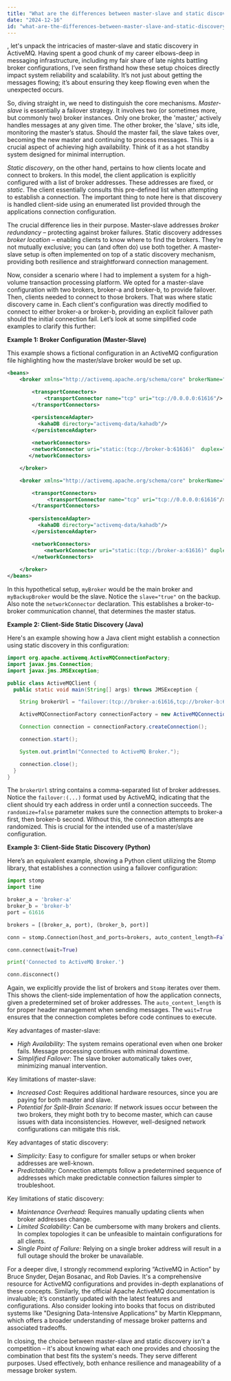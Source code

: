 ```yaml
---
title: "What are the differences between master-slave and static discovery in ActiveMQ?"
date: "2024-12-16"
id: "what-are-the-differences-between-master-slave-and-static-discovery-in-activemq"
---
```


, let's unpack the intricacies of master-slave and static discovery in ActiveMQ. Having spent a good chunk of my career elbows-deep in messaging infrastructure, including my fair share of late nights battling broker configurations, I’ve seen firsthand how these setup choices directly impact system reliability and scalability. It’s not just about getting the messages flowing; it’s about ensuring they keep flowing even when the unexpected occurs.

So, diving straight in, we need to distinguish the core mechanisms. *Master-slave* is essentially a failover strategy. It involves two (or sometimes more, but commonly two) broker instances. Only one broker, the 'master,' actively handles messages at any given time. The other broker, the 'slave,' sits idle, monitoring the master’s status. Should the master fail, the slave takes over, becoming the new master and continuing to process messages. This is a crucial aspect of achieving high availability. Think of it as a hot standby system designed for minimal interruption.

*Static discovery*, on the other hand, pertains to how clients locate and connect to brokers. In this model, the client application is explicitly configured with a list of broker addresses. These addresses are fixed, or *static*. The client essentially consults this pre-defined list when attempting to establish a connection. The important thing to note here is that discovery is handled client-side using an enumerated list provided through the applications connection configuration.

The crucial difference lies in their purpose. Master-slave addresses *broker redundancy* – protecting against broker failures. Static discovery addresses *broker location* – enabling clients to know where to find the brokers. They’re not mutually exclusive; you can (and often do) use both together. A master-slave setup is often implemented on top of a static discovery mechanism, providing both resilience and straightforward connection management.

Now, consider a scenario where I had to implement a system for a high-volume transaction processing platform. We opted for a master-slave configuration with two brokers, broker-a and broker-b, to provide failover. Then, clients needed to connect to those brokers. That was where static discovery came in. Each client's configuration was directly modified to connect to either broker-a or broker-b, providing an explicit failover path should the initial connection fail. Let’s look at some simplified code examples to clarify this further:

**Example 1: Broker Configuration (Master-Slave)**

This example shows a fictional configuration in an ActiveMQ configuration file highlighting how the master/slave broker would be set up.
```xml
<beans>
    <broker xmlns="http://activemq.apache.org/schema/core" brokerName="myBroker" useJmx="true">

        <transportConnectors>
            <transportConnector name="tcp" uri="tcp://0.0.0.0:61616"/>
        </transportConnectors>

        <persistenceAdapter>
          <kahaDB directory="activemq-data/kahadb"/>
        </persistenceAdapter>
        
        <networkConnectors>
        <networkConnector uri="static:(tcp://broker-b:61616)"  duplex="true" />
       </networkConnectors>

    </broker>

    <broker xmlns="http://activemq.apache.org/schema/core" brokerName="myBackupBroker" useJmx="true" persistent="true"  slave="true" >

        <transportConnectors>
             <transportConnector name="tcp" uri="tcp://0.0.0.0:61616"/>
        </transportConnectors>
       
       <persistenceAdapter>
          <kahaDB directory="activemq-data/kahadb"/>
        </persistenceAdapter>

        <networkConnectors>
            <networkConnector uri="static:(tcp://broker-a:61616)" duplex="true" />
        </networkConnectors>
        
    </broker>
</beans>
```

In this hypothetical setup, `myBroker` would be the main broker and `myBackupBroker` would be the slave. Notice the `slave="true"` on the backup. Also note the `networkConnector` declaration. This establishes a broker-to-broker communication channel, that determines the master status.

**Example 2: Client-Side Static Discovery (Java)**

Here's an example showing how a Java client might establish a connection using static discovery in this configuration:

```java
import org.apache.activemq.ActiveMQConnectionFactory;
import javax.jms.Connection;
import javax.jms.JMSException;

public class ActiveMQClient {
  public static void main(String[] args) throws JMSException {

    String brokerUrl = "failover:(tcp://broker-a:61616,tcp://broker-b:61616)?randomize=false";

    ActiveMQConnectionFactory connectionFactory = new ActiveMQConnectionFactory(brokerUrl);

    Connection connection = connectionFactory.createConnection();

    connection.start();

    System.out.println("Connected to ActiveMQ Broker.");

    connection.close();
  }
}
```

The `brokerUrl` string contains a comma-separated list of broker addresses. Notice the `failover:(...)` format used by ActiveMQ, indicating that the client should try each address in order until a connection succeeds. The `randomize=false` parameter makes sure the connection attempts to broker-a first, then broker-b second. Without this, the connection attempts are randomized. This is crucial for the intended use of a master/slave configuration.

**Example 3:  Client-Side Static Discovery (Python)**

Here’s an equivalent example, showing a Python client utilizing the Stomp library, that establishes a connection using a failover configuration:

```python
import stomp
import time

broker_a = 'broker-a'
broker_b = 'broker-b'
port = 61616

brokers = [(broker_a, port), (broker_b, port)]

conn = stomp.Connection(host_and_ports=brokers, auto_content_length=False)

conn.connect(wait=True)

print('Connected to ActiveMQ Broker.')

conn.disconnect()
```

Again, we explicitly provide the list of brokers and `Stomp` iterates over them. This shows the client-side implementation of how the application connects, given a predetermined set of broker addresses. The `auto_content_length` is for proper header management when sending messages. The `wait=True` ensures that the connection completes before code continues to execute.

Key advantages of master-slave:

*   *High Availability:* The system remains operational even when one broker fails. Message processing continues with minimal downtime.
*   *Simplified Failover*: The slave broker automatically takes over, minimizing manual intervention.

Key limitations of master-slave:

*   *Increased Cost:* Requires additional hardware resources, since you are paying for both master and slave.
*   *Potential for Split-Brain Scenario*: If network issues occur between the two brokers, they might both try to become master, which can cause issues with data inconsistencies. However, well-designed network configurations can mitigate this risk.

Key advantages of static discovery:

*   *Simplicity:* Easy to configure for smaller setups or when broker addresses are well-known.
*   *Predictability:* Connection attempts follow a predetermined sequence of addresses which make predictable connection failures simpler to troubleshoot.

Key limitations of static discovery:

*   *Maintenance Overhead:* Requires manually updating clients when broker addresses change.
*   *Limited Scalability*: Can be cumbersome with many brokers and clients. In complex topologies it can be unfeasible to maintain configurations for all clients.
*   *Single Point of Failure:* Relying on a single broker address will result in a full outage should the broker be unavailable.

For a deeper dive, I strongly recommend exploring “ActiveMQ in Action” by Bruce Snyder, Dejan Bosanac, and Rob Davies. It's a comprehensive resource for ActiveMQ configurations and provides in-depth explanations of these concepts. Similarly, the official Apache ActiveMQ documentation is invaluable; it’s constantly updated with the latest features and configurations. Also consider looking into books that focus on distributed systems like "Designing Data-Intensive Applications" by Martin Kleppmann, which offers a broader understanding of message broker patterns and associated tradeoffs.

In closing, the choice between master-slave and static discovery isn't a competition – it's about knowing what each one provides and choosing the combination that best fits the system's needs. They serve different purposes. Used effectively, both enhance resilience and manageability of a message broker system.
